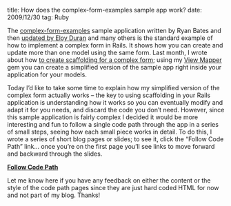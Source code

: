 title: How does the complex-form-examples sample app work?
date: 2009/12/30
tag: Ruby

<p>The <a href="http://github.com/ryanb/complex-form-examples">complex-form-examples</a> sample application written by Ryan Bates and then <a href="http://github.com/alloy/complex-form-examples">updated by Eloy Duran</a> and many others is the standard example of how to implement a complex form in Rails. It shows how you can create and update more than one model using the same form. Last month, I wrote about how <a href="http://patshaughnessy.net/2009/11/25/scaffolding-for-auto-complete-on-a-complex-nested-form">to create scaffolding for a complex form</a>; using my <a href="http://patshaughnessy.net/view_mapper">View Mapper</a> gem you can create a simplified version of the sample app right inside your application for your models.</p>
<p>Today I&rsquo;d like to take some time to explain how my simplified version of the complex form actually works &ndash; the key to using scaffolding in your Rails application is understanding how it works so you can eventually modify and adapt it for you needs, and discard the code you don&rsquo;t need. However, since this sample application is fairly complex I decided it would be more interesting and fun to follow a single code path through the app in a series of small steps, seeing how each small piece works in detail. To do this, I wrote a series of short blog pages or slides; to see it, click the &ldquo;Follow Code Path&rdquo; link&hellip; once you&rsquo;re on the first page you&rsquo;ll see links to move forward and backward through the slides.</p>
<p><b><a href="/assets/codepath/1/pages/1">Follow Code Path</a></b></p>
<p>Let me know here if you have any feedback on either the content or the style of the code path pages since they are just hard coded HTML for now and not part of my blog. Thanks!</p>
